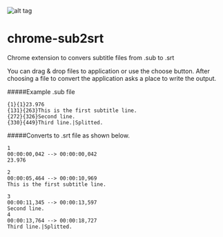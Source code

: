 ![alt tag](https://travis-ci.org/Zeetah/chrome-sub2srt.svg?branch=master)
# chrome-sub2srt

Chrome extension to convers subtitle files from .sub to .srt

You can drag & drop files to application or use the choose button. After choosing a file to convert the application asks a place to write the output.

#####Example .sub file

```
{1}{1}23.976
{131}{263}This is the first subtitle line.
{272}{326}Second line.
{330}{449}Third line.|Splitted.
```

#####Converts to .srt file as shown below.

```
1
00:00:00,042 --> 00:00:00,042
23.976

2
00:00:05,464 --> 00:00:10,969
This is the first subtitle line.

3
00:00:11,345 --> 00:00:13,597
Second line.
4
00:00:13,764 --> 00:00:18,727
Third line.|Splitted.
```